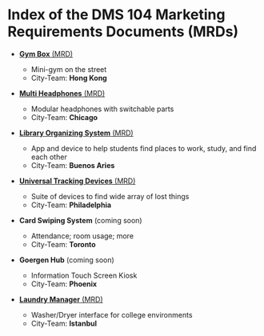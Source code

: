 # Index of the DMS 104 Marketing Requirements Documents (MRDs)

- [**Gym Box** (MRD)](gym-box.md)
  - Mini-gym on the street
  - City-Team: **Hong Kong**
- [**Multi Headphones** (MRD)](multi-headphones.md)
  - Modular headphones with switchable parts
  - City-Team: **Chicago**
- [**Library Organizing System** (MRD)](library-organizing-system.md)
  - App and device to help students find places to work, study, and find each other
  - City-Team: **Buenos Aries**
- [**Universal Tracking Devices** (MRD)](universal-tracking-devices.md)
  - Suite of devices to find wide array of lost things
  - City-Team: **Philadelphia**

- **Card Swiping System** (coming soon)
  - Attendance; room usage; more
  - City-Team: **Toronto**
- **Goergen Hub** (coming soon)
  - Information Touch Screen Kiosk
  - City-Team: **Phoenix**
- [**Laundry Manager** (MRD)](laundry-manager.md)
  - Washer/Dryer interface for college environments
  - City-Team: **Istanbul**

